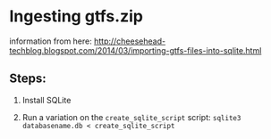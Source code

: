 #  Ingesting gtfs.zip

information from here: http://cheesehead-techblog.blogspot.com/2014/03/importing-gtfs-files-into-sqlite.html

## Steps:
1. Install SQLite

2. Run a variation on the `create_sqlite_script` script:
    `sqlite3 databasename.db < create_sqlite_script`

